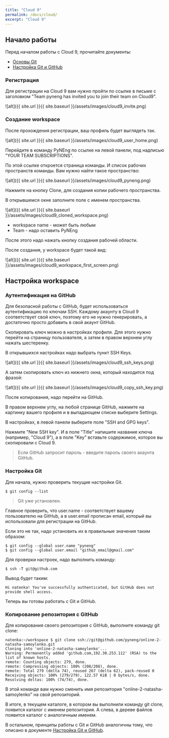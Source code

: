 ```yaml
---
title: "Cloud 9"
permalink: /docs/cloud/
excerpt: "Cloud 9"
---
```


## Начало работы

Перед началом работы с Cloud 9, прочитайте документы:

* [Основы Git](https://pyneng.github.io/docs/git-basics/)
* [Настройка Git и GitHub](https://pyneng.github.io/docs/git-github-setup/)

### Регистрация

Для регистрации на Cloud 9 вам нужно пройти по ссылке в письме с заголовком "Team pyneng has invited you to join their team on Cloud9".

![alt]({{ site.url }}{{ site.baseurl }}/assets/images/cloud9_invite.png)

### Создание workspace

После прохождения регистрации, ваш профиль будет выглядеть так.

![alt]({{ site.url }}{{ site.baseurl }}/assets/images/cloud9_user_home.png)

Перейдите в команду PyNEng по ссылке на левой панели, под надписью "YOUR TEAM SUBSCRIPTIONS".

По этой ссылке откроется страница команды.
И список рабочих пространств команды.
Вам нужно найти такое пространство:

![alt]({{ site.url }}{{ site.baseurl }}/assets/images/cloud9_pyneng.png)


Нажмите на кнопку Clone, для создания копии рабочего пространства.

В открывшемся окне заполните поле с именем пространства.

![alt]({{ site.url }}{{ site.baseurl }}/assets/images/cloud9_cloned_workspace.png)

* workspace name - может быть любым
* Team - надо оставить PyNEng

После этого надо нажать кнопку создания рабочей области.

После создания, у workspace будет такой вид:

![alt]({{ site.url }}{{ site.baseurl }}/assets/images/cloud9_workspace_first_screen.png)


## Настройка workspace

### Аутентификация на GitHub

Для безопасной работы с GitHub, будет использоваться аутентификацию по ключам SSH.
Каждому акаунту в Cloud 9 соответствует свой ключ, поэтому его не нужно генерировать, а достаточно просто добавить в свой акаунт GitHub.


Скопировать ключ можно в настройках профиля.
Для этого нужно перейти на страницу пользователя, а затем в правом верхнем углу нажать шестеренку.

В открывшихся настройках надо выбрать пункт SSH Keys.

![alt]({{ site.url }}{{ site.baseurl }}/assets/images/cloud9_ssh_keys.png)

А затем скопировать ключ из нижнего окна, который находится под фразой:

![alt]({{ site.url }}{{ site.baseurl }}/assets/images/cloud9_copy_ssh_key.png)

После копирования, надо перейти на GitHub.

В правом верхнем углу, на любой странице GitHub, нажмите на картинку вашего профиля и в выпадающем списке выберите Settings.

В настройках, в левой панели выберите поле "SSH and GPG keys".

Нажмите "New SSH key".
И в поле "Title" напишите название ключа (например, "Cloud 9"), а в поле "Key" вставьте содержимое, которое вы скопировали с Cloud 9.

> Если GitHub запросит пароль - введите пароль своего акаунта GitHub.


### Настройка Git

Для начала, нужно проверить текущие настройки Git.

```
$ git config --list
```

> Git уже установлен.

Главное проверить, что user.name - соответствует вашему пользователю на GitHub, а в user.email прописан email, который вы использовали для регистрации на GitHub.

Если это не так, надо установить их в правильные значения таким образом:
```
$ git config --global user.name "pyneng"
$ git config --global user.email "github_email@gmail.com"
```

Для проверки настроек, надо выполнить команду:
```
$ ssh -T git@github.com
```

Вывод будет таким:
```
Hi natenka! You've successfully authenticated, but GitHub does not provide shell access.
```

Теперь вы готовы работать с Git и GitHub.

### Копирование репозитория с GitHub

Для копирования своего репозитория с GitHub, выполните команду git clone:

```
natenka:~/workspace $ git clone ssh://git@github.com/pyneng/online-2-natasha-samoylenko.git
Cloning into 'online-2-natasha-samoylenko'...
Warning: Permanently added 'github.com,192.30.253.112' (RSA) to the list of known hosts.
remote: Counting objects: 279, done.
remote: Compressing objects: 100% (208/208), done.
remote: Total 279 (delta 74), reused 267 (delta 62), pack-reused 0
Receiving objects: 100% (279/279), 122.57 KiB | 0 bytes/s, done.
Resolving deltas: 100% (74/74), done.
```


В этой команде вам нужно сменить имя репозитория "online-2-natasha-samoylenko" на свой репозиторий.

В итоге, в текущем каталоге, в котором вы выполнили команду git clone, появится каталог с именем репозитория.
А слева, в дереве файлов появится каталог с аналогичным именем.


В остальном, принципы работы с Git и GitHub аналогичны тому, что описано в документе [Настройка Git и GitHub](https://pyneng.github.io/docs/git-github-setup/).


